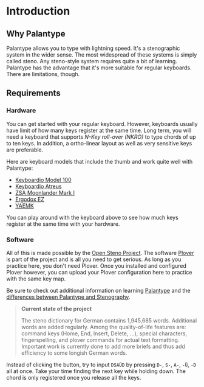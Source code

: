 # Introduction
 
## Why Palantype

Palantype allows you to type with lightning speed.
It's a stenographic system in the wider sense.
The most widespread of these systems is simply called steno.
Any steno-style system requires quite a bit of learning.
Palantype has the advantage that it's more suitable for regular keyboards.
There are limitations, though.

## Requirements

### Hardware

You can get started with your regular keyboard.
However, keyboards usually have limit of how many keys register at the same time.
Long term, you will need a keyboard that supports *N-Key roll-over (NKRO)* to type chords of up to ten keys.
In addition, a ortho-linear layout as well as very sensitive keys are preferable.

Here are keyboard models that include the thumb and work quite well with Palantype:

* [Keyboardio Model 100](https://shop.keyboard.io/products/model-100)
* [Keyboardio Atreus](https://shop.keyboard.io/collections/keyboardio-atreus/products/keyboardio-atreus)
* [ZSA Moonlander Mark I](https://www.zsa.io/moonlander/)
* [Ergodox EZ](https://ergodox-ez.com/)
* [YAEMK](https://karlk90.github.io/yaemk-split-kb/)

You can play around with the keyboard above to see how much keys register at the same time with your hardware.

<!--separator-->

### Software

All of this is made possible by the [Open Steno Project](http://www.openstenoproject.org/). The software [Plover](http://www.openstenoproject.org/plover/) is part of the project and is all you need to get serious. As long as you practice here, you don't need Plover. Once you installed and configured Plover however, you can upload your Plover configuration here to practice with the same key map.

Be sure to check out additional information on learning [Palantype](http://www.openstenoproject.org/palantype/tutorial/2016/08/21/learn-palantype.html) and the [differences between Palantype and Stenography](http://www.openstenoproject.org/palantype/palantype/2016/08/21/palan-versus-steno.html).

> **Current state of the project**
>
> The steno dictionary for German contains 1,945,685 words. Additional words are added regularly. Among the quality-of-life features are: command keys (Home, End, Insert, Delete, ...), special characters, fingerspelling, and plover commands for actual text formatting.
> Important work is currently done to add more briefs and thus add efficiency to
some longish German words.

<!--separator-->

Instead of clicking the button, try to input `DSAÜD` by pressing `D-`, `S-`, `A-`, `-Ü`, `-D` all at once.
Take your time finding the next key while holding down.
The chord is only registered once you release all the keys.

